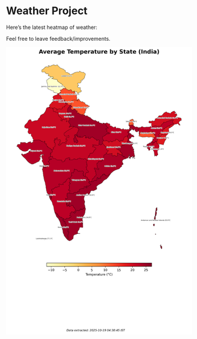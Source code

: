 # Weather Project

Here’s the latest heatmap of weather:

Feel free to leave feedback/improvements.

![India Heatmap](docs/assets/india_heatmap.png?v=F41C1F)
